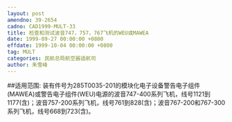 ```yaml
---
layout: post
amendno: 39-2654
cadno: CAD1999-MULT-33
title: 检查和测试波音747，757，767飞机的WEU或MAWEA
date: 1999-09-27 00:00:00 +0800
effdate: 1999-10-04 00:00:00 +0800
tag: MULT
categories: 民航总局航空器适航司
author: 朱雪峰
---
```


##适用范围:
装有件号为285T0035-201的模块化电子设备警告电子组件(MAWEA)或警告电子组件(WEU)电源的波音747-400系列飞机，线号1121到1177(含)；波音757-200系列飞机，线号761到828(含)；波音767-200和767-300系列飞机，线号668到723(含)。

